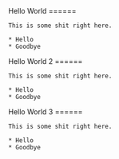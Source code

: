 <slide>
    Hello World
    ======

    This is some shit right here.

    * Hello
    * Goodbye
</slide>
<slide>
    Hello World 2
    ======

    This is some shit right here.

    * Hello
    * Goodbye
</slide>
<slide>
    Hello World 3
    ======

    This is some shit right here.

    * Hello
    * Goodbye
</slide>
